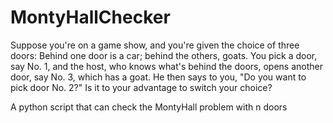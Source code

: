 # MontyHallChecker
Suppose you're on a game show, and you're given the choice of three doors: Behind one door is a car; 
behind the others, goats. You pick a door, say No. 1, and the host, who knows what's behind the doors, 
opens another door, say No. 3, which has a goat. He then says to you, "Do you want to pick door No. 2?" 
Is it to your advantage to switch your choice?

A python script that can check the MontyHall problem with n doors
